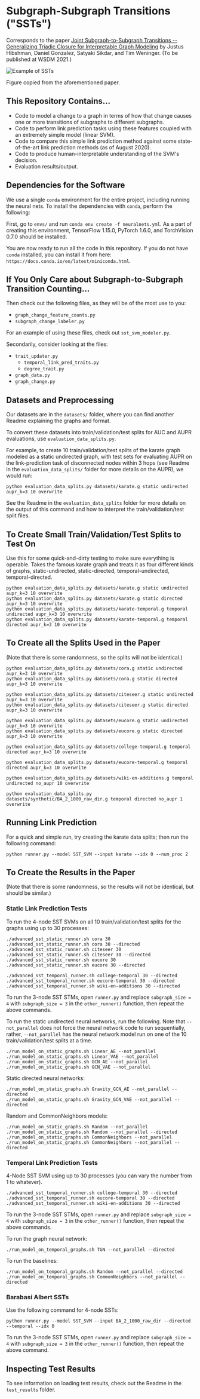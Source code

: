 # Subgraph-Subgraph Transitions ("SSTs")

Corresponds to the paper [Joint Subgraph-to-Subgraph Transitions -- Generalizing Triadic Closure for Interpretable Graph Modeling](https://arxiv.org/abs/2009.06770) by Justus Hibshman, Daniel Gonzalez, Satyaki Sikdar, and Tim Weninger. (To be published at WSDM 2021.)

![Example of SSTs](https://github.com/SST-Author/Subgraph-Subgraph-Transitions/blob/master/images/first_paper_figure.png?raw=true)

Figure copied from the aforementioned paper.

## This Repository Contains...

 - Code to model a change to a graph in terms of how that change causes one or more transitions of subgraphs to different subgraphs.
 - Code to perform link prediction tasks using these features coupled with an extremely simple model (linear SVM).
 - Code to compare this simple link prediction method against some state-of-the-art link prediction methods (as of August 2020).
 - Code to produce human-interpretable understanding of the SVM's decision.
 - Evaluation results/output.

## Dependencies for the Software

We use a single `conda` environment for the entire project, including running the neural nets. To install the dependencies with `conda`, perform the following:

First, go to `envs/` and run `conda env create -f neuralnets.yml`.
As a part of creating this environment, TensorFlow 1.15.0, PyTorch 1.6.0, and TorchVision 0.7.0 should be installed.

You are now ready to run all the code in this repository. If you do not have `conda` installed, you can install it from here: `https://docs.conda.io/en/latest/miniconda.html`.

## If You Only Care about Subgraph-to-Subgraph Transition Counting...

Then check out the following files, as they will be of the most use to you:
 - `graph_change_feature_counts.py`
 - `subgraph_change_labeler.py`

For an example of using these files, check out `sst_svm_modeler.py`.

Secondarily, consider looking at the files:
 - `trait_updater.py`
    - `temporal_link_pred_traits.py`
    - `degree_trait.py`
 - `graph_data.py`
 - `graph_change.py`

## Datasets and Preprocessing

Our datasets are in the `datasets/` folder, where you can find another Readme explaining the graphs and format.

To convert these datasets into train/validation/test splits for AUC and AUPR evaluations, use `evaluation_data_splits.py`.

For example, to create 10 train/validation/test splits of the karate graph modeled as a static undirected graph, with test sets for evaluating AUPR on the link-prediction task of disconnected nodes within 3 hops (see Readme in the `evaluation_data_splits/` folder for more details on the AUPR), we would run:

`python evaluation_data_splits.py datasets/karate.g static undirected aupr_k=3 10 overwrite`

See the Readme in the `evaluation_data_splits` folder for more details on the output of this command and how to interpret the train/validation/test split files.

## To Create Small Train/Validation/Test Splits to Test On

Use this for some quick-and-dirty testing to make sure everything is operable. Takes the famous karate graph and treats it as four different kinds of graphs, static-undirected, static-directed, temporal-undirected, temporal-directed.

```
python evaluation_data_splits.py datasets/karate.g static undirected aupr_k=3 10 overwrite
python evaluation_data_splits.py datasets/karate.g static directed aupr_k=3 10 overwrite
python evaluation_data_splits.py datasets/karate-temporal.g temporal undirected aupr_k=3 10 overwrite
python evaluation_data_splits.py datasets/karate-temporal.g temporal directed aupr_k=3 10 overwrite
```

## To Create all the Splits Used in the Paper

(Note that there is some randomness, so the splits will not be identical.)

```
python evaluation_data_splits.py datasets/cora.g static undirected aupr_k=3 10 overwrite
python evaluation_data_splits.py datasets/cora.g static directed aupr_k=3 10 overwrite

python evaluation_data_splits.py datasets/citeseer.g static undirected aupr_k=3 10 overwrite
python evaluation_data_splits.py datasets/citeseer.g static directed aupr_k=3 10 overwrite

python evaluation_data_splits.py datasets/eucore.g static undirected aupr_k=3 10 overwrite
python evaluation_data_splits.py datasets/eucore.g static directed aupr_k=3 10 overwrite

python evaluation_data_splits.py datasets/college-temporal.g temporal directed aupr_k=3 10 overwrite

python evaluation_data_splits.py datasets/eucore-temporal.g temporal directed aupr_k=3 10 overwrite

python evaluation_data_splits.py datasets/wiki-en-additions.g temporal undirected no_aupr 10 overwrite

python evaluation_data_splits.py datasets/synthetic/BA_2_1000_raw_dir.g temporal directed no_aupr 1 overwrite
```

## Running Link Prediction

For a quick and simple run, try creating the karate data splits; then run the following command:

`python runner.py --model SST_SVM --input karate --idx 0 --num_proc 2`

## To Create the Results in the Paper

(Note that there is some randomness, so the results will not be identical, but should be similar.)

### Static Link Prediction Tests

To run the 4-node SST SVMs on all 10 train/validation/test splits for the graphs using up to 30 processes:

```
./advanced_sst_static_runner.sh cora 30
./advanced_sst_static_runner.sh cora 30 --directed
./advanced_sst_static_runner.sh citeseer 30
./advanced_sst_static_runner.sh citeseer 30 --directed
./advanced_sst_static_runner.sh eucore 30
./advanced_sst_static_runner.sh eucore 30 --directed

./advanced_sst_temporal_runner.sh college-temporal 30 --directed
./advanced_sst_temporal_runner.sh eucore-temporal 30 --directed
./advanced_sst_temporal_runner.sh wiki-en-additions 30 --directed
```

To run the 3-node SST STMs, open `runner.py` and replace `subgraph_size = 4` with `subgraph_size = 3` in the `other_runner()` function, then repeat the above commands.

To run the static undirected neural networks, run the following. Note that `--not_parallel` does not force the neural network code to run sequentially, rather, `--not_parallel` has the neural network model run on one of the 10 train/validation/test splits at a time.

```
./run_model_on_static_graphs.sh Linear_AE --not_parallel
./run_model_on_static_graphs.sh Linear_VAE --not_parallel
./run_model_on_static_graphs.sh GCN_AE --not_parallel
./run_model_on_static_graphs.sh GCN_VAE --not_parallel
```

Static directed neural networks:
```
./run_model_on_static_graphs.sh Gravity_GCN_AE --not_parallel --directed
./run_model_on_static_graphs.sh Gravity_GCN_VAE --not_parallel --directed
```

Random and CommonNeighbors models:
```
./run_model_on_static_graphs.sh Random --not_parallel
./run_model_on_static_graphs.sh Random --not_parallel --directed
./run_model_on_static_graphs.sh CommonNeighbors --not_parallel
./run_model_on_static_graphs.sh CommonNeighbors --not_parallel --directed
```

### Temporal Link Prediction Tests

4-Node SST SVM using up to 30 processes (you can vary the number from 1 to whatever).

```
./advanced_sst_temporal_runner.sh college-temporal 30 --directed
./advanced_sst_temporal_runner.sh eucore-temporal 30 --directed
./advanced_sst_temporal_runner.sh wiki-en-additions 30 --directed
```

To run the 3-node SST STMs, open `runner.py` and replace `subgraph_size = 4` with `subgraph_size = 3` in the `other_runner()` function, then repeat the above commands.

To run the graph neural network:

`./run_model_on_temporal_graphs.sh TGN --not_parallel --directed`

To run the baselines:

`./run_model_on_temporal_graphs.sh Random --not_parallel --directed`
`./run_model_on_temporal_graphs.sh CommonNeighbors --not_parallel --directed`

### Barabasi Albert SSTs

Use the following command for 4-node SSTs:

`python runner.py --model SST_SVM --input BA_2_1000_raw_dir --directed --temporal --idx 0`

To run the 3-node SST STMs, open `runner.py` and replace `subgraph_size = 4` with `subgraph_size = 3` in the `other_runner()` function, then repeat the above command.

## Inspecting Test Results

To see information on loading test results, check out the Readme in the `test_results` folder.
